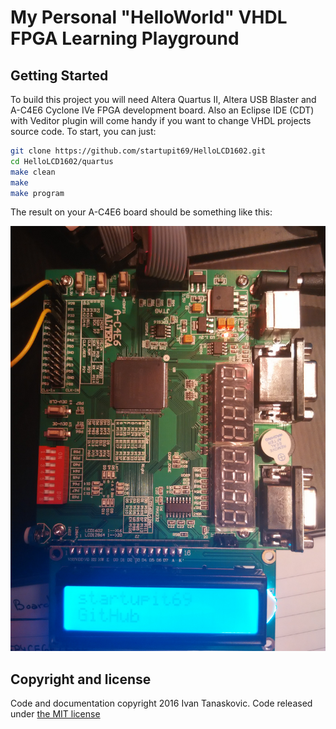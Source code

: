 
# My Personal "HelloWorld" VHDL FPGA Learning Playground

## Getting Started

 To build this project you will need Altera Quartus II, Altera USB Blaster and A-C4E6 Cyclone IVe FPGA development board. Also an Eclipse IDE (CDT) with Veditor plugin will come handy if you want to change VHDL projects source code. 
 To start, you can just:

```bash
git clone https://github.com/startupit69/HelloLCD1602.git
cd HelloLCD1602/quartus
make clean
make
make program
```

The result on your A-C4E6 board should be something like this:

[![A-C4E6](https://github.com/startupit69/HelloLCD1602/blob/master/ilustration.jpg)](https://github.com/startupit69/HelloLCD1602/blob/master/ilustration.jpg)


## Copyright and license

Code and documentation copyright 2016 Ivan Tanaskovic. Code released under [the MIT license](https://github.com/startupit69/HelloLCD1602/blob/master/LICENSE)